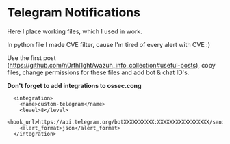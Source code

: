 # Telegram Notifications

Here I place working files, which I used  in work.

In python file I made CVE filter, cause I'm tired of every alert with CVE :)

Use the first post (https://github.com/n0rthl1ght/wazuh_info_collection#useful-posts), copy files, change permissions for these files and add bot & chat ID's.

**Don't forget to add integrations to ossec.cong**
```
  <integration>
    <name>custom-telegram</name>
    <level>8</level>
    <hook_url>https://api.telegram.org/botXXXXXXXXXX:XXXXXXXXXXXXXXXXX/sendMessage</hook_url>
    <alert_format>json</alert_format>
  </integration>
  ```
